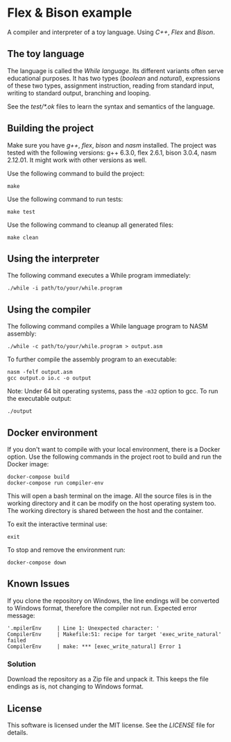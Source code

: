 # Flex & Bison example
A compiler and interpreter of a toy language. Using *C++*, *Flex* and *Bison*.

## The toy language
The language is called the *While language*. Its different variants often serve educational purposes. It has two types (*boolean* and *natural*), expressions of these two types, assignment instruction, reading from standard input, writing to standard output, branching and looping.

See the *test/\*.ok* files to learn the syntax and semantics of the language.

## Building the project
Make sure you have *g++*, *flex*, *bison* and *nasm* installed. The project was tested with the following versions: g++ 6.3.0, flex 2.6.1, bison 3.0.4, nasm 2.12.01. It might work with other versions as well.

Use the following command to build the project:
```
make
```
Use the following command to run tests:
```
make test
```
Use the following command to cleanup all generated files:
```
make clean
```

## Using the interpreter
The following command executes a While program immediately:
```
./while -i path/to/your/while.program
```

## Using the compiler
The following command compiles a While language program to NASM assembly:
```
./while -c path/to/your/while.program > output.asm
```
To further compile the assembly program to an executable:
```
nasm -felf output.asm
gcc output.o io.c -o output
```
Note: Under 64 bit operating systems, pass the `-m32` option to gcc.
To run the executable output:
```
./output
```

## Docker environment

If you don't want to compile with your local environment, there is a Docker option. Use the following commands in the project root to build and run the Docker image:

```
docker-compose build
docker-compose run compiler-env
```

This will open a bash terminal on the image. All the source files is in the working directory and it can be modify on the host operating system too. The working directory is shared between the host and the container.

To exit the interactive terminal use:
```
exit
```
To stop and remove the environment run:
```
docker-compose down
```

## Known Issues

If you clone the repository on Windows, the line endings will be converted to Windows format, therefore the compiler not run. Expected error message:

```
'.mpilerEnv     | Line 1: Unexpected character: '
CompilerEnv     | Makefile:51: recipe for target 'exec_write_natural' failed
CompilerEnv     | make: *** [exec_write_natural] Error 1
```

### Solution

Download the repository as a Zip file and unpack it. This keeps the file endings as is, not changing to Windows format.

## License
This software is licensed under the MIT license. See the *LICENSE* file for details.
